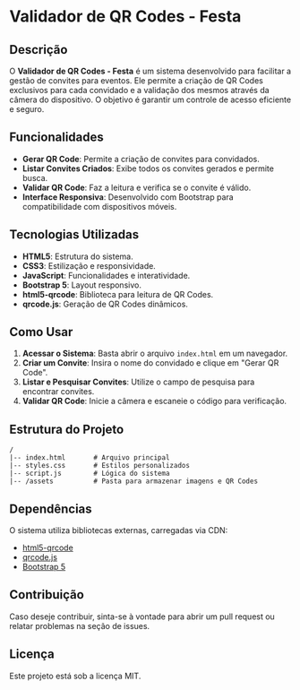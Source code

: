 # Validador de QR Codes - Festa

## Descrição
O **Validador de QR Codes - Festa** é um sistema desenvolvido para facilitar a gestão de convites para eventos. Ele permite a criação de QR Codes exclusivos para cada convidado e a validação dos mesmos através da câmera do dispositivo. O objetivo é garantir um controle de acesso eficiente e seguro.

## Funcionalidades
- **Gerar QR Code**: Permite a criação de convites para convidados.
- **Listar Convites Criados**: Exibe todos os convites gerados e permite busca.
- **Validar QR Code**: Faz a leitura e verifica se o convite é válido.
- **Interface Responsiva**: Desenvolvido com Bootstrap para compatibilidade com dispositivos móveis.

## Tecnologias Utilizadas
- **HTML5**: Estrutura do sistema.
- **CSS3**: Estilização e responsividade.
- **JavaScript**: Funcionalidades e interatividade.
- **Bootstrap 5**: Layout responsivo.
- **html5-qrcode**: Biblioteca para leitura de QR Codes.
- **qrcode.js**: Geração de QR Codes dinâmicos.

## Como Usar
1. **Acessar o Sistema**: Basta abrir o arquivo `index.html` em um navegador.
2. **Criar um Convite**: Insira o nome do convidado e clique em "Gerar QR Code".
3. **Listar e Pesquisar Convites**: Utilize o campo de pesquisa para encontrar convites.
4. **Validar QR Code**: Inicie a câmera e escaneie o código para verificação.

## Estrutura do Projeto
```
/
|-- index.html       # Arquivo principal
|-- styles.css       # Estilos personalizados
|-- script.js        # Lógica do sistema
|-- /assets          # Pasta para armazenar imagens e QR Codes
```

## Dependências
O sistema utiliza bibliotecas externas, carregadas via CDN:
- [html5-qrcode](https://github.com/mebjas/html5-qrcode)
- [qrcode.js](https://github.com/davidshimjs/qrcodejs)
- [Bootstrap 5](https://getbootstrap.com/)

## Contribuição
Caso deseje contribuir, sinta-se à vontade para abrir um pull request ou relatar problemas na seção de issues.

## Licença
Este projeto está sob a licença MIT.
